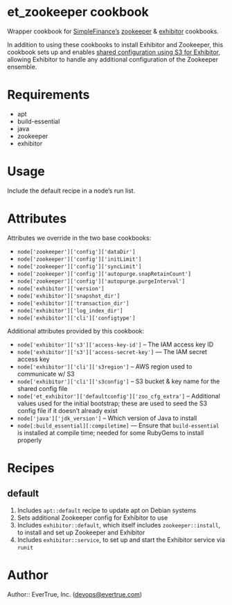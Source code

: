 # et_zookeeper cookbook

Wrapper cookbook for [SimpleFinance’s](https://github.com/SimpleFinance)
[zookeeper](https://github.com/SimpleFinance/chef-zookeeper) & [exhibitor](https://github.com/SimpleFinance/chef-exhibitor) cookbooks.

In addition to using these cookbooks to install Exhibitor and
Zookeeper, this cookbook sets up and enables [shared configuration using S3
for Exhibitor](https://github.com/Netflix/exhibitor/wiki/Shared-Configuration),
allowing Exhibitor to handle any additional configuration of the Zookeeper
ensemble.

# Requirements

* apt
* build-essential
* java
* zookeeper
* exhibitor

# Usage

Include the default recipe in a node’s run list.

# Attributes

Attributes we override in the two base cookbooks:

* `node['zookeeper']['config']['dataDir']`
* `node['zookeeper']['config']['initLimit']`
* `node['zookeeper']['config']['syncLimit']`
* `node['zookeeper']['config']['autopurge.snapRetainCount']`
* `node['zookeeper']['config']['autopurge.purgeInterval']`
* `node['exhibitor']['version']`
* `node['exhibitor']['snapshot_dir']`
* `node['exhibitor']['transaction_dir']`
* `node['exhibitor']['log_index_dir']`
* `node['exhibitor']['cli']['configtype']`

Additional attributes provided by this cookbook:

* `node['exhibitor']['s3']['access-key-id']` – The IAM access key ID
* `node['exhibitor']['s3']['access-secret-key']` — The IAM secret access key
* `node['exhibitor']['cli']['s3region']` – AWS region used to communicate w/ S3
* `node['exhibitor']['cli']['s3config']` – S3 bucket & key name for the shared config file
* `node['et_exhibitor']['defaultconfig']['zoo_cfg_extra']` – Additional values used for the initial bootstrap; these are used to seed the S3 config file if it doesn’t already exist
* `node['java']['jdk_version']` – Which version of Java to install
* `node[:build_essential][:compiletime]` — Ensure that `build-essential` is installed at compile time; needed for some RubyGems to install properly

# Recipes

## default

1. Includes `apt::default` recipe to update apt on Debian systems
2. Sets additional Zookeeper config for Exhibitor to use
3. Includes `exhibitor::default`, which itself includes `zookeeper::install`, to install and set up Zookeeper and Exhibitor
4. Includes `exhibitor::service`, to set up and start the Exhibitor service via `runit`

# Author

Author:: EverTrue, Inc. (<devops@evertrue.com>)
